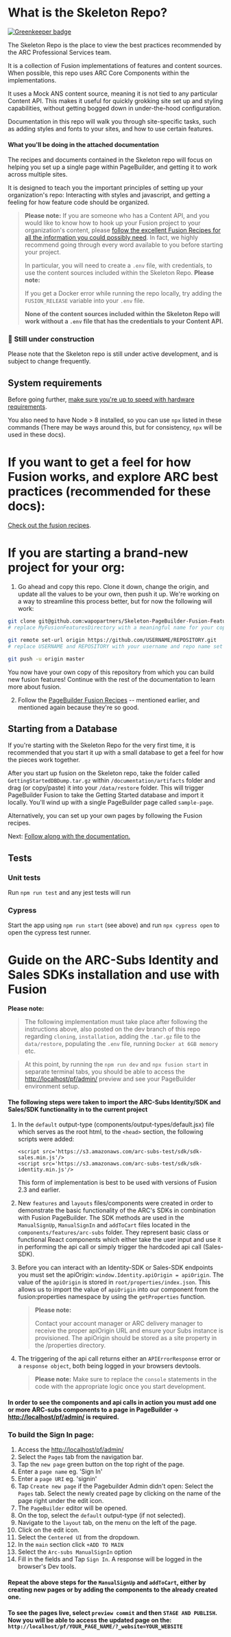 # What is the Skeleton Repo?

[![Greenkeeper badge](https://badges.greenkeeper.io/wapopartners/Skeleton-PageBuilder-Fusion-Features.svg?token=5b4b34737644a0ec5f00f7a59b158456175124dc4be6631c72310eb8efa99dab&ts=1550584942694)](https://greenkeeper.io/)

The Skeleton Repo is the place to view the best practices recommended by the ARC Professional Services team.

It is a collection of Fusion implementations of features and content sources. When possible, this repo uses ARC Core Components within the implementations.

It uses a Mock ANS content source, meaning it is not tied to any particular Content API. This makes it useful for quickly grokking site set up and styling capabilities, without getting bogged down in under-the-hood configuration.

Documentation in this repo will walk you through site-specific tasks, such as adding styles and fonts to your sites, and how to use certain features.

#### What you'll be doing in the attached documentation

The recipes and documents contained in the Skeleton repo will focus on helping you set up a single page within PageBuilder, and getting it to work across multiple sites.

It is designed to teach you the important principles of setting up your organization's repo: Interacting with styles and javascript, and getting a feeling for how feature code should be organized.

> **Please note:**
> If you are someone who has a Content API, and you would like to know how to hook up your Fusion project to your organization's content, please [follow the excellent Fusion Recipes for all the information you could possibly need](https://redirector.arcpublishing.com/alc/arc-products/pagebuilder/fusion/). In fact, we highly recommend going through every word available to you before starting your project.
>
> In particular, you will need to create a `.env` file, with credentials, to use the content sources included within the Skeleton Repo.
> **Please note:**
>
> If you get a Docker error while running the repo locally, try adding the `FUSION_RELEASE` variable into your `.env` file.
>
> **None of the content sources included within the Skeleton Repo will work without a `.env` file that has the credentials to your Content API.**

### **🚧 Still under construction**

Please note that the Skeleton repo is still under active development, and is subject to change frequently.

## System requirements

Before going further, [make sure you're up to speed with hardware requirements](https://redirector.arcpublishing.com/alc/arc-products/pagebuilder/fusion/user-documentation/announcing-the-new-pagebuilder-fusion-engine-2/).

You also need to have Node > 8 installed, so you can use `npx` listed in these commands (There may be ways around this, but for consistency, `npx` will be used in these docs).

# If you want to get a feel for how Fusion works, and explore ARC best practices (recommended for these docs):

[Check out the fusion recipes](https://redirector.arcpublishing.com/alc/arc-products/pagebuilder/fusion/).

# If you are starting a brand-new project for your org:

1. Go ahead and copy this repo. Clone it down, change the origin, and update all the values to be your own, then push it up. We're working on a way to streamline this process better, but for now the following will work:

```bash
git clone git@github.com:wapopartners/Skeleton-PageBuilder-Fusion-Features.git MyFusionFeaturesDirectory
# replace MyFusionFeaturesDirectory with a meaningful name for your copy of the repository

git remote set-url origin https://github.com/USERNAME/REPOSITORY.git
# replace USERNAME and REPOSITORY with your username and repo name set up on github (or other git remote)

git push -u origin master
```

You now have your own copy of this repository from which you can build new fusion features! Continue with the rest of the documentation to learn more about fusion.

2. Follow the [PageBuilder Fusion Recipes](https://redirector.arcpublishing.com/alc/arc-products/pagebuilder/fusion/documentation/recipes/intro.md) -- mentioned earlier, and mentioned again because they're so good.

## Starting from a Database

If you're starting with the Skeleton Repo for the very first time, it is recommended that you start it up with a small database to get a feel for how the pieces work together.

After you start up fusion on the Skeleton repo, take the folder called `GettingStartedDBDump.tar.gz` within `/documentation/artifacts` folder and drag (or copy/paste) it into your `/data/restore` folder. This will trigger PageBuilder Fusion to take the Getting Started database and import it locally. You'll wind up with a single PageBuilder page called `sample-page`.

Alternatively, you can set up your own pages by following the Fusion recipes.

Next: [Follow along with the documentation.](./documentation/README.md)

## Tests

### Unit tests

Run `npm run test` and any jest tests will run

### Cypress

Start the app using `npm run start` (see above) and run `npx cypress open` to open the cypress test runner.

# Guide on the ARC-Subs Identity and Sales SDKs installation and use with Fusion

**Please note:**

> The following implementation must take place after following the instructions above, also posted on the dev branch of this repo regarding `cloning`, `installation`, adding the `.tar.gz` file to the `data/restore`, populating the `.env` file, running `Docker at 6GB memory` etc.

> At this point, by running the `npm run dev` and `npx fusion start` in separate terminal tabs, you should be able to access the [http://localhost/pf/admin/](http://localhost/pf/admin/) preview and see your PageBuilder environment setup.

#### The following steps were taken to import the ARC-Subs Identity/SDK and Sales/SDK functionality in to the current project

1. In the `default` output-type (components/output-types/default.jsx) file which serves as the root html, to the `<head>` section, the following scripts were added:

   ```
   <script src='https://s3.amazonaws.com/arc-subs-test/sdk/sdk-sales.min.js'/>
   <script src='https://s3.amazonaws.com/arc-subs-test/sdk/sdk-identity.min.js'/>
   ```

   This form of implementation is best to be used with versions of Fusion 2.3 and earlier.

2. New `features` and `layouts` files/components were created in order to demonstrate the basic functionality of the ARC's SDKs in combination with Fusion PageBuilder. The SDK methods are used in the `ManualSignUp`, `ManualSignIn` and `addToCart` files located in the `components/features/arc-subs` folder. They represent basic class or functional React components which either take the user input and use it in performing the api call or simply trigger the hardcoded api call (Sales-SDK).

3. Before you can interact with an Identity-SDK or Sales-SDK endpoints you must set the apiOrigin:
   `window.Identity.apiOrigin = apiOrigin`.
   The value of the `apiOrigin` is stored in `root/properties/index.json`. This allows us to import the value of `apiOrigin` into our component from the fusion:properties namespace by using the `getProperties` function.

   > **Please note:**
   >
   > Contact your account manager or ARC delivery manager to receive the proper apiOrigin URL and ensure your Subs instance is provisioned. The apiOrigin should be stored as a site property in the /properties directory.

4. The triggering of the api call returns either an `APIErrorResponse` error or a `response object`, both being logged in your browsers devtools.
   > **Please note:**
   > Make sure to replace the `console` statements in the code with the appropriate logic once you start development.

#### In order to see the components and api calls in action you must add one or more ARC-subs components to a page in PageBuilder -> [http://localhost/pf/admin/](http://localhost/pf/admin/) is required.

### To build the Sign In page:

1. Access the [http://localhost/pf/admin/](http://localhost/pf/admin/)
2. Select the `Pages` tab from the navigation bar.
3. Tap the `new page` green button on the top right of the page.
4. Enter a `page name` eg. 'Sign In'
5. Enter a `page URI` eg. 'signin'
6. Tap `Create new page`
   if the Pagebuilder Admin didn't open: Select the `Pages` tab. Select the newly created page by clicking on the name of the page right under the edit icon.
7. The `PageBuilder` editor will be opened.
8. On the top, select the `default` output-type (if not selected).
9. Navigate to the `layout` tab, on the menu on the left of the page.
10. Click on the edit icon.
11. Select the `Centered UI` from the dropdown.
12. In the `main` section click `+ADD TO MAIN`
13. Select the `Arc-subs ManualSignIn` option
14. Fill in the fields and Tap `Sign In`. A response will be logged in the browser's Dev tools.

#### Repeat the above steps for the `ManualSignUp` and `addToCart`, either by creating new pages or by adding the components to the already created one.

#### To see the pages live, select `preview commit` and then `STAGE AND PUBLISH`. Now you will be able to access the updated page on the: `http://localhost/pf/YOUR_PAGE_NAME/?_website=YOUR_WEBSITE`
